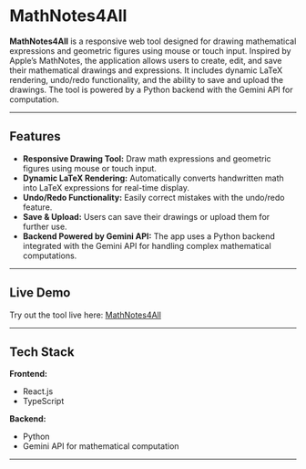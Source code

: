 # MathNotes4All

**MathNotes4All** is a responsive web tool designed for drawing mathematical expressions and geometric figures using mouse or touch input. Inspired by Apple’s MathNotes, the application allows users to create, edit, and save their mathematical drawings and expressions. It includes dynamic LaTeX rendering, undo/redo functionality, and the ability to save and upload the drawings. The tool is powered by a Python backend with the Gemini API for computation.

---

## Features

- **Responsive Drawing Tool:** Draw math expressions and geometric figures using mouse or touch input.
- **Dynamic LaTeX Rendering:** Automatically converts handwritten math into LaTeX expressions for real-time display.
- **Undo/Redo Functionality:** Easily correct mistakes with the undo/redo feature.
- **Save & Upload:** Users can save their drawings or upload them for further use.
- **Backend Powered by Gemini API:** The app uses a Python backend integrated with the Gemini API for handling complex mathematical computations.

---

## Live Demo

Try out the tool live here: [MathNotes4All](https://mathnotes4all.onrender.com/)

---

## Tech Stack

**Frontend:**
- React.js
- TypeScript

**Backend:**
- Python
- Gemini API for mathematical computation

---


